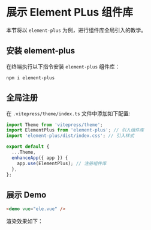 # 展示 Element PLus 组件库

本节将以 `element-plus` 为例，进行组件库全局引入的教学。

## 安装 element-plus

在终端执行以下指令安装 `element-plus` 组件库：

```shell
npm i element-plus
```

## 全局注册

在 `.vitepress/theme/index.ts` 文件中添加如下配置:

```ts
import Theme from 'vitepress/theme';
import ElementPlus from 'element-plus'; // 引入组件库
import 'element-plus/dist/index.css'; // 引入样式

export default {
  ...Theme,
  enhanceApp({ app }) {
    app.use(ElementPlus); // 注册组件库
  },
};
```

## 展示 Demo

```html
<demo vue="ele.vue" />
```

渲染效果如下：

<demo vue="ele.vue" />